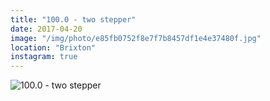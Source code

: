 ```yaml
---
title: "100.0 - two stepper"
date: 2017-04-20
image: "/img/photo/e85fb0752f8e7f7b8457df1e4e37480f.jpg"
location: "Brixton"
instagram: true
---
```


![100.0 - two stepper](/img/photo/e85fb0752f8e7f7b8457df1e4e37480f.jpg)
